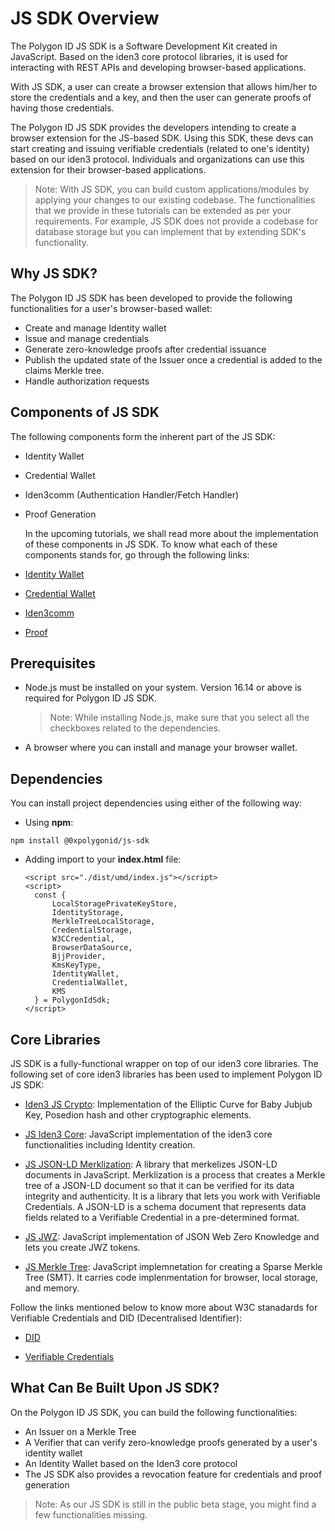 # JS SDK Overview

The Polygon ID JS SDK is a Software Development Kit created in JavaScript. Based on the iden3 core protocol libraries, it is used for interacting with REST APIs and developing browser-based applications. 

With JS SDK, a user can create a browser extension that allows him/her to store the credentials and a key, and then the user can generate proofs of having those credentials. 

The Polygon ID JS SDK provides the developers intending to create a browser extension for the JS-based SDK. Using this SDK, these devs can start creating and issuing verifiable credentials (related to one's identity) based on our iden3 protocol. Individuals and organizations can use this extension for their browser-based applications. 

> Note: With JS SDK, you can build custom applications/modules by applying your changes to our existing codebase. The functionalities that we provide in these tutorials can be extended as per your requirements. For example, JS SDK does not provide a codebase for database storage but you can implement that by extending SDK's functionality. 


## Why JS SDK?

The Polygon ID JS SDK has been developed to provide the following functionalities for a user's browser-based wallet:

- Create and manage Identity wallet
- Issue and manage credentials
- Generate zero-knowledge proofs after credential issuance
- Publish the updated state of the Issuer once a credential is added to the claims Merkle tree. 
- Handle authorization requests

## Components of JS SDK

The following components form the inherent part of the JS SDK:

- Identity Wallet
- Credential Wallet
- Iden3comm (Authentication Handler/Fetch Handler)
- Proof Generation 

    In the upcoming tutorials, we shall read more about the implementation of these components in JS SDK. To know what each of these components stands for, go through the following links: 

- [Identity Wallet](../wallet/wallet-sdk/polygonid-sdk/identity/overview.md)

- [Credential Wallet](../wallet/wallet-sdk/polygonid-sdk/credential/overview.md)

- [Iden3comm](../wallet/wallet-sdk/polygonid-sdk/iden3comm/overview.md)

- [Proof](../wallet/wallet-sdk/polygonid-sdk/proof/overview.md)


## Prerequisites

- Node.js must be installed on your system. Version 16.14 or above is required for Polygon ID JS SDK.

    > Note: While installing Node.js, make sure that you select all the checkboxes related to the dependencies. 

- A browser where you can install and manage your browser wallet. 


## Dependencies

You can install project dependencies using either of the following way:

 - Using **npm**:

```
npm install @0xpolygonid/js-sdk
```
- Adding import to your **index.html** file: 

    ```
    <script src="./dist/umd/index.js"></script>
    <script>
      const {
          LocalStoragePrivateKeyStore,
          IdentityStorage,
          MerkleTreeLocalStorage,
          CredentialStorage,
          W3CCredential,
          BrowserDataSource,
          BjjProvider,
          KmsKeyType,
          IdentityWallet,
          CredentialWallet,
          KMS
      } = PolygonIdSdk;
    </script>
    ```


## Core Libraries


JS SDK is a fully-functional wrapper on top of our iden3 core libraries. The following set of core iden3 libraries has been used to implement Polygon ID JS SDK:

- <a href="https://github.com/iden3/js-crypto" target="_blank">Iden3 JS Crypto</a>: Implementation of the Elliptic Curve for Baby Jubjub Key, Posedion hash and other cryptographic elements.

- <a href="https://github.com/iden3/js-iden3-core" target="_blank">JS Iden3 Core</a>: JavaScript implementation of the iden3 core functionalities including Identity creation. 

- <a href="https://github.com/iden3/js-jsonld-merklization" target="_blank">JS JSON-LD Merklization</a>: A library that merkelizes JSON-LD documents in JavaScript. Merklization is a process that creates a Merkle tree of a JSON-LD document so that it can be verified for its data integrity and authenticity. It is a library that lets you work with Verifiable Credentials. A JSON-LD is a schema document that represents data fields related to a Verifiable Credential in a pre-determined format. 

- <a href="https://github.com/iden3/js-jwz" target="_blank">JS JWZ</a>: JavaScript implementation of JSON Web Zero Knowledge and lets you create JWZ tokens. 


- <a href="https://github.com/iden3/js-merkletree" target="_blank">JS Merkle Tree</a>: JavaScript implemnetation for creating a Sparse Merkle Tree (SMT). It carries code implenmentation for browser, local storage, and memory. 

Follow the links mentioned below to know more about W3C stanadards for Verifiable Credentials and DID (Decentralised Identifier):

- <a href="https://www.w3.org/TR/did-core/" target="_blank">DID</a>

- <a href="https://www.w3.org/TR/vc-data-model/" target="_blank">Verifiable Credentials</a>

    

## What Can Be Built Upon JS SDK?

On the Polygon ID JS SDK, you can build the following functionalities:

- An Issuer on a Merkle Tree
- A Verifier that can verify zero-knowledge proofs generated by a user's identity wallet
- An Identity Wallet based on the Iden3 core protocol
- The JS SDK also provides a revocation feature for credentials and proof generation



> Note: As our JS SDK is still in the public beta stage, you might find a few functionalities missing. 

